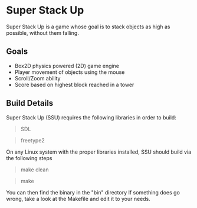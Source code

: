 Super Stack Up
==============

Super Stack Up is a game whose goal is to stack objects as high as possible, without them falling.

Goals
-----
* Box2D physics powered (2D) game engine
* Player movement of objects using the mouse
* Scroll/Zoom ability
* Score based on highest block reached in a tower

Build Details
-------------

Super Stack Up (SSU) requires the following libraries in order to build:
>SDL

>freetype2

On any Linux system with the proper libraries installed, SSU should build via the following steps
>make clean

>make

You can then find the binary in the "bin" directory
If something does go wrong, take a look at the Makefile and edit it to your needs.